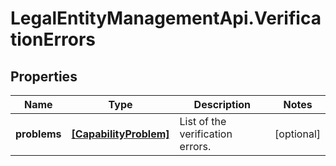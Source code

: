# LegalEntityManagementApi.VerificationErrors

## Properties

Name | Type | Description | Notes
------------ | ------------- | ------------- | -------------
**problems** | [**[CapabilityProblem]**](CapabilityProblem.md) | List of the verification errors. | [optional] 


